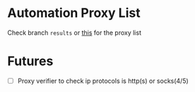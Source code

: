 # Automation Proxy List
Check branch `results` or [this](https://github.com/resource-collector/proxylist/tree/results) for the proxy list

# Futures
- [ ] Proxy verifier to check ip protocols is http(s) or socks(4/5)
